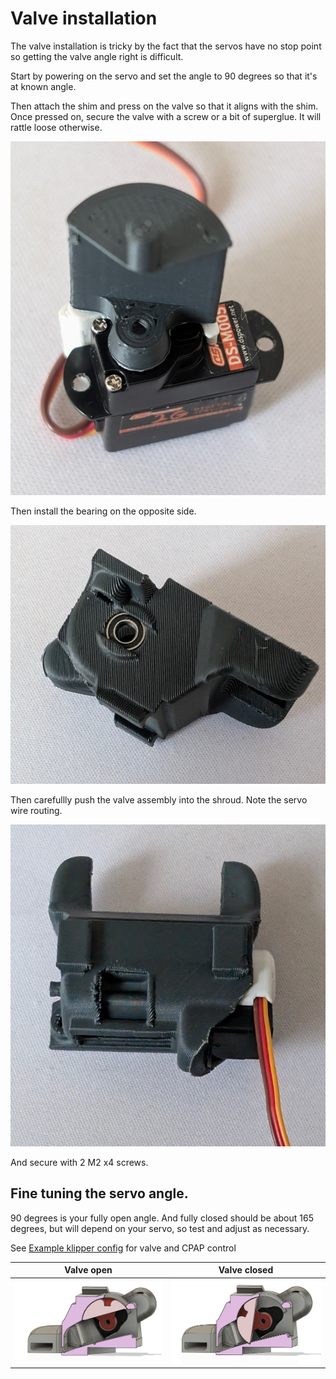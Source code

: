 

# Valve installation

The valve installation is tricky by the fact that the servos have no stop point so getting the valve angle right is difficult. 


Start by powering on the servo and set the angle to 90 degrees so that it's at known angle.

Then attach the shim and press on the valve so that it aligns with the shim.
Once pressed on, secure the valve with a screw or a bit of superglue. It will rattle loose otherwise.

![Valve setup](./Images/Valve-Setup.jpg)

Then install the bearing on the opposite side.

![Bearing](./Images/CPAP-Bearing.jpg)

Then carefullly push the valve assembly into the shroud. Note the servo wire routing.

![Valve assembed](Valve-Setup2.jpg)

And secure with 2 M2 x4 screws.

## Fine tuning the servo angle.

90 degrees is your fully open angle. And fully closed should be about 165 degrees, but will depend on your servo, so test and adjust as necessary.


See [Example klipper config](Klipper/CPAP_mcu.cfg)  for valve and CPAP control

| Valve open  | Valve closed |
| ------------- | ------------- |
| ![Open](./Images/Valve-open.png)  | ![Closed](./Images/Valve-closed.png) |

